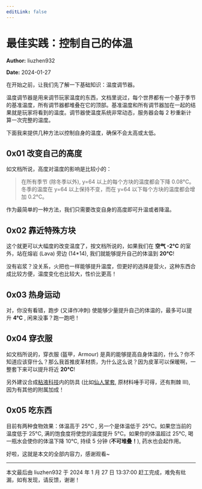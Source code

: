 ```yaml
---
editLink: false
---
```


# 最佳实践：控制自己的体温

**Author:** liuzhen932

**Date:** 2024-01-27

在开始之前，让我们先了解一下基础知识：温度调节器。

温度调节器是用来调节玩家温度的东西，文档里说过，每个世界都有一个基于季节的基准温度，所有调节器都堆叠在它的顶部。基准温度和所有调节器加在一起的结果就是玩家将看到的温度。调节器使温度系统非常动态，服务器会每 2 秒重新计算一次完整的温度。

下面我来提供几种方法以控制自身的温度，确保不会太高或太低。

## 0x01 改变自己的高度

如文档所说，高度对温度的影响是比较小的：

> 在所有季节 (除冬季以外), y=64 以上的每个方块的温度都会下降 0.08°C。冬季的温度在 y=64 以上保持不变，而在 y=64 以下每个方块的温度都会增加 0.2°C。

作为最简单的一种方法，我们只需要改变自身的高度即可升温或者降温。

## 0x02 靠近特殊方块

这个就更可以大幅度的改变温度了，按文档所说的，如果我们在 **空气 -2°C** 的室外，站在熔岩 (Lava) 旁边 (14*14), 我们就能够提升自己的体温到 **20°C**!

没有岩浆？没关系，火把也一样能够提升温度，但更好的选择是营火，这种东西合成比较方便，温度变化也比较大，性价比更高！

## 0x03 热身运动

对，你没有看错，跑步 (又译作冲刺) 使能够少量提升自己的体温的，最多可以提升 **4°C** , 闲来没事？跑一跑吧！

## 0x04 穿衣服

如文档所说的，穿衣服 (盔甲，Armour) 是真的能够提高自身体温的，什么？你不知道应该穿什么？那么我首推皮革材质，为什么这么说？因为皮革可以保暖啊，一整套下来可以提升将近 **20°C**!

另外建议合成[粘液科技](/玩法/slimefun4)内的防具 (比如[仙人掌套](https://github.com/SlimefunGuguProject/Slimefun-Wiki/blob/master/pages/Armor.md#%E4%BB%99%E4%BA%BA%E6%8E%8C%E5%A5%97%E8%A3%85-idcactus-armor-set), 原材料唾手可得，还有荆棘 III), 因为有其他的附属加成！

## 0x05 吃东西

目前有两种食物效果：体温高于 25°C , 另一个是体温低于 25°C。如果您当前的温度低于 25°C, 满的饱食度将使您的温度提升 5°C。如果你的体温超过 25°C, 喝一瓶水会使你的体温下降 10°C, 持续 5 分钟 (**不可堆叠！**), 药水也会起作用。

好啦，这就是本文的全部内容力，感谢观看~

---

本文最后由 liuzhen932 于 2024 年 1 月 27 日 13:37:00 赶工完成，难免有纰漏，如有发现，请反馈，谢谢！